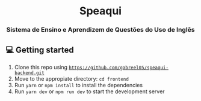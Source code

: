 <h1 align="center">
  Speaqui
</h1>

<h3 align="center">
  Sistema de Ensino e Aprendizem de Questões do Uso de Inglês
</h3>

## 💻 Getting started

1. Clone this repo using <code>https://github.com/gabreel05/speaqui-backend.git</code>
2. Move to the appropiate directory: <code>cd frontend</code>
3. Run <code>yarn</code> or <code>npm install</code> to install the dependencies
4. Run <code>yarn dev</code> or <code>npm run dev</code> to start the development server